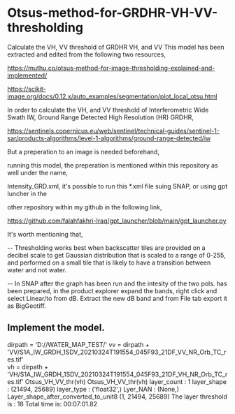 # Otsus-method-for-GRDHR-VH-VV-thresholding
Calculate the VH, VV threshold of GRDHR VH, and VV
This model has been extracted and edited from the following two resources,
 
https://muthu.co/otsus-method-for-image-thresholding-explained-and-implemented/

https://scikit-image.org/docs/0.12.x/auto_examples/segmentation/plot_local_otsu.html

In order to calculate the VH, and VV threshold of Interferometric Wide Swath IW, Ground Range Detected High Resolution (HR) GRDHR, 

https://sentinels.copernicus.eu/web/sentinel/technical-guides/sentinel-1-sar/products-algorithms/level-1-algorithms/ground-range-detected/iw

But a preperation to an image is needed beforehand, 

running this model, the preperation is mentioned within this repository as well under the name, 

Intensity_GRD.xml, it's possible to run this *.xml file suing SNAP, or using gpt luncher in the

other repository within my github in the following link,

https://github.com/falahfakhri-Iraq/gpt_launcher/blob/main/gpt_launcher.py 

It's worth mentioning that, 

-- Thresholding works best when backscatter tiles are provided on a decibel scale 
to get Gaussian distribution that is scaled to a range of 0-255, 
and performed on a small tile that is likely to have a transition between water and not water.

-- In SNAP after the graph has been run and the intesity of the two pols. has been prepared, 
in the product explorer expand the bands, right click and select Linear/to from dB. 
Extract the new dB band and from File tab export it as BigGeotiff. 

Implement the model.
--------------------
dirpath = 'D://WATER_MAP_TEST/'
vv = dirpath + 'VV/S1A_IW_GRDH_1SDV_20210324T191554_045F93_21DF_VV_NR_Orb_TC_res.tif'   
vh = dirpath + 'VH/S1A_IW_GRDH_1SDV_20210324T191554_045F93_21DF_VH_NR_Orb_TC_res.tif'
Otsus_VH_VV_thr(vh)
Otsus_VH_VV_thr(vh)
layer_count
: 1
layer_shape
:  (21494, 25689)
layer_type
: ('float32',)
Lyer_NAN
: (None,)
Layer_shape_after_converted_to_unit8 (1, 21494, 25689)
The layer threshold is
: 18
Total time is: 
 00:07:01.82


